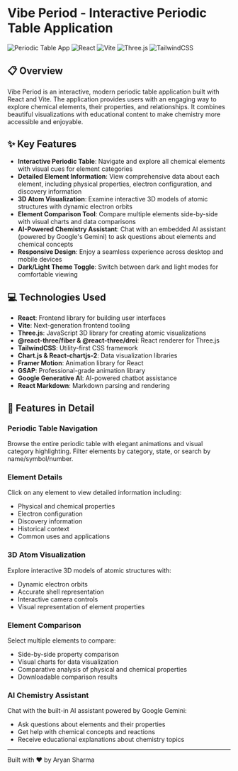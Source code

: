 # Vibe Period - Interactive Periodic Table Application

![Periodic Table App](https://img.shields.io/badge/Periodic%20Table-Interactive-brightgreen)
![React](https://img.shields.io/badge/React-18.0.0-blue)
![Vite](https://img.shields.io/badge/Vite-6.3.5-purple)
![Three.js](https://img.shields.io/badge/Three.js-0.176.0-orange)
![TailwindCSS](https://img.shields.io/badge/TailwindCSS-3.4.17-cyan)

## 📋 Overview

Vibe Period is an interactive, modern periodic table application built with React and Vite. The application provides users with an engaging way to explore chemical elements, their properties, and relationships. It combines beautiful visualizations with educational content to make chemistry more accessible and enjoyable.

## ✨ Key Features

- **Interactive Periodic Table**: Navigate and explore all chemical elements with visual cues for element categories
- **Detailed Element Information**: View comprehensive data about each element, including physical properties, electron configuration, and discovery information
- **3D Atom Visualization**: Examine interactive 3D models of atomic structures with dynamic electron orbits
- **Element Comparison Tool**: Compare multiple elements side-by-side with visual charts and data comparisons
- **AI-Powered Chemistry Assistant**: Chat with an embedded AI assistant (powered by Google's Gemini) to ask questions about elements and chemical concepts
- **Responsive Design**: Enjoy a seamless experience across desktop and mobile devices
- **Dark/Light Theme Toggle**: Switch between dark and light modes for comfortable viewing


## 💻 Technologies Used

- **React**: Frontend library for building user interfaces
- **Vite**: Next-generation frontend tooling
- **Three.js**: JavaScript 3D library for creating atomic visualizations
- **@react-three/fiber & @react-three/drei**: React renderer for Three.js
- **TailwindCSS**: Utility-first CSS framework
- **Chart.js & React-chartjs-2**: Data visualization libraries
- **Framer Motion**: Animation library for React
- **GSAP**: Professional-grade animation library
- **Google Generative AI**: AI-powered chatbot assistance
- **React Markdown**: Markdown parsing and rendering

## 🌟 Features in Detail

### Periodic Table Navigation
Browse the entire periodic table with elegant animations and visual category highlighting. Filter elements by category, state, or search by name/symbol/number.

### Element Details
Click on any element to view detailed information including:
- Physical and chemical properties
- Electron configuration
- Discovery information
- Historical context
- Common uses and applications

### 3D Atom Visualization
Explore interactive 3D models of atomic structures with:
- Dynamic electron orbits
- Accurate shell representation
- Interactive camera controls
- Visual representation of element properties

### Element Comparison
Select multiple elements to compare:
- Side-by-side property comparison
- Visual charts for data visualization
- Comparative analysis of physical and chemical properties
- Downloadable comparison results

### AI Chemistry Assistant
Chat with the built-in AI assistant powered by Google Gemini:
- Ask questions about elements and their properties
- Get help with chemical concepts and reactions
- Receive educational explanations about chemistry topics

---

Built with ❤️ by Aryan Sharma